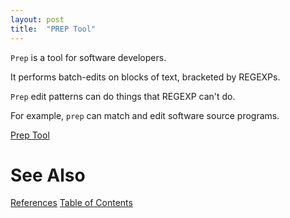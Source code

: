 ```yaml
---
layout: post
title:  "PREP Tool"
---
```


`Prep` is a tool for software developers.

It performs batch-edits on blocks of text, bracketed by REGEXPs.

`Prep` edit patterns can do things that REGEXP can't do.

For example, `prep` can match and edit software source programs.

[Prep Tool](https://www.youtube.com/watch?v=-I-KQjC0oBY)

# See Also

[References](https://guitarvydas.github.io/2021/01/14/References.html)
[Table of Contents](https://guitarvydas.github.io/2021/12/10/Table-of-Contents-Dec-01-2021.html)

<script src="https://utteranc.es/client.js" 
        repo="guitarvydas/guitarvydas.github.io" 
        issue-term="pathname" 
        theme="github-light" 
        crossorigin="anonymous" 
        async> 
</script> 